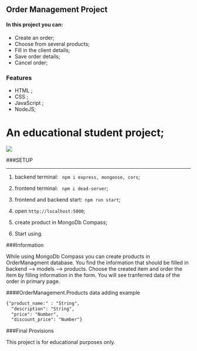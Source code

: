 ## Order Management Project

#### In this project you can:

- Create an order;
- Choose from several products;
- Fill in the client details;
- Save order details;
- Cancel order;

### Features

- HTML ;
- CSS ;
- JavaScript ;
- NodeJS;

# An educational student project;

![](https://images.squarespace-cdn.com/content/v1/5943b11db3db2be040e6fa54/1520249361434-NYJA17KB02FZVMOATWGJ/23054.jpg)


###SETUP
                
----
1) backend terminal: ` npm i express, mongoose, cors`;

2) frontend terminal: ` npm i dead-server`;

3) frontend and backend start:` npm run start`;

4) open  `http://localhost:5000`;

5) create product in MongoDb Compass;

6) Start using.


###Information

While using MongoDb Compass you can create products in OrderManagment database. You find the information that should be filled in backend --> models --> products. Choose the created item and order the item by filling information in the form. You will see tranferred data of the order in primary page.



####OrderManagement.Products data adding example

```html
{"product_name:" : "String",
  "description": "String",
  "price": "Number",
  "discount_price": "Number"}
```

###Final Provisions

This project is for educational purposes only.
